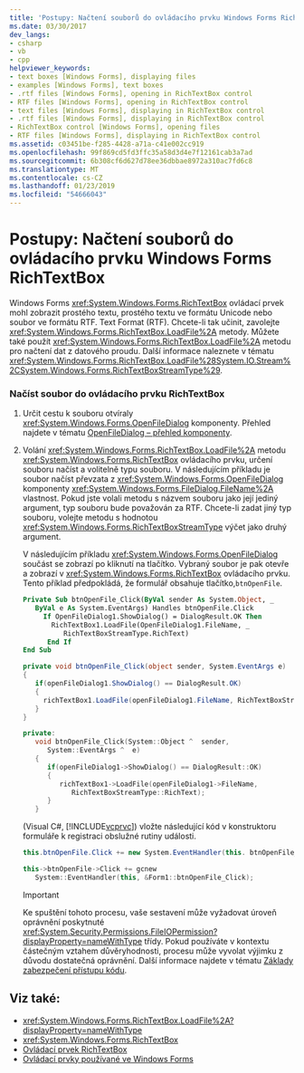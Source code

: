 ```yaml
---
title: 'Postupy: Načtení souborů do ovládacího prvku Windows Forms RichTextBox'
ms.date: 03/30/2017
dev_langs:
- csharp
- vb
- cpp
helpviewer_keywords:
- text boxes [Windows Forms], displaying files
- examples [Windows Forms], text boxes
- .rtf files [Windows Forms], opening in RichTextBox control
- RTF files [Windows Forms], opening in RichTextBox control
- text files [Windows Forms], displaying in RichTextBox control
- .rtf files [Windows Forms], displaying in RichTextBox control
- RichTextBox control [Windows Forms], opening files
- RTF files [Windows Forms], displaying in RichTextBox control
ms.assetid: c03451be-f285-4428-a71a-c41e002cc919
ms.openlocfilehash: 99f869cd5fd3ffc35a58d3d4e7f12161cab3a7ad
ms.sourcegitcommit: 6b308cf6d627d78ee36dbbae8972a310ac7fd6c8
ms.translationtype: MT
ms.contentlocale: cs-CZ
ms.lasthandoff: 01/23/2019
ms.locfileid: "54666043"
---
```

# <a name="how-to-load-files-into-the-windows-forms-richtextbox-control"></a>Postupy: Načtení souborů do ovládacího prvku Windows Forms RichTextBox
Windows Forms <xref:System.Windows.Forms.RichTextBox> ovládací prvek mohl zobrazit prostého textu, prostého textu ve formátu Unicode nebo soubor ve formátu RTF. Text Format (RTF). Chcete-li tak učinit, zavolejte <xref:System.Windows.Forms.RichTextBox.LoadFile%2A> metody. Můžete také použít <xref:System.Windows.Forms.RichTextBox.LoadFile%2A> metodu pro načtení dat z datového proudu. Další informace naleznete v tématu <xref:System.Windows.Forms.RichTextBox.LoadFile%28System.IO.Stream%2CSystem.Windows.Forms.RichTextBoxStreamType%29>.  
  
### <a name="to-load-a-file-into-the-richtextbox-control"></a>Načíst soubor do ovládacího prvku RichTextBox  
  
1.  Určit cestu k souboru otvíraly <xref:System.Windows.Forms.OpenFileDialog> komponenty. Přehled najdete v tématu [OpenFileDialog – přehled komponenty](../../../../docs/framework/winforms/controls/openfiledialog-component-overview-windows-forms.md).  
  
2.  Volání <xref:System.Windows.Forms.RichTextBox.LoadFile%2A> metodu <xref:System.Windows.Forms.RichTextBox> ovládacího prvku, určení souboru načíst a volitelně typu souboru. V následujícím příkladu je soubor načíst převzata z <xref:System.Windows.Forms.OpenFileDialog> komponenty <xref:System.Windows.Forms.FileDialog.FileName%2A> vlastnost. Pokud jste volali metodu s názvem souboru jako její jediný argument, typ souboru bude považován za RTF. Chcete-li zadat jiný typ souboru, volejte metodu s hodnotou <xref:System.Windows.Forms.RichTextBoxStreamType> výčet jako druhý argument.  
  
     V následujícím příkladu <xref:System.Windows.Forms.OpenFileDialog> součást se zobrazí po kliknutí na tlačítko. Vybraný soubor je pak otevře a zobrazí v <xref:System.Windows.Forms.RichTextBox> ovládacího prvku. Tento příklad předpokládá, že formulář obsahuje tlačítko,`btnOpenFile`.  
  
    ```vb  
    Private Sub btnOpenFile_Click(ByVal sender As System.Object, _  
       ByVal e As System.EventArgs) Handles btnOpenFile.Click  
         If OpenFileDialog1.ShowDialog() = DialogResult.OK Then  
           RichTextBox1.LoadFile(OpenFileDialog1.FileName, _  
              RichTextBoxStreamType.RichText)  
          End If  
    End Sub  
    ```  
  
    ```csharp  
    private void btnOpenFile_Click(object sender, System.EventArgs e)  
    {  
       if(openFileDialog1.ShowDialog() == DialogResult.OK)  
       {  
         richTextBox1.LoadFile(openFileDialog1.FileName, RichTextBoxStreamType.RichText);  
       }  
    }  
    ```  
  
    ```cpp  
    private:  
       void btnOpenFile_Click(System::Object ^  sender,  
          System::EventArgs ^  e)  
       {  
          if(openFileDialog1->ShowDialog() == DialogResult::OK)  
          {  
             richTextBox1->LoadFile(openFileDialog1->FileName,  
                RichTextBoxStreamType::RichText);  
          }  
       }  
    ```  
  
     (Visual C#, [!INCLUDE[vcprvc](../../../../includes/vcprvc-md.md)]) vložte následující kód v konstruktoru formuláře k registraci obslužné rutiny události.  
  
    ```csharp  
    this.btnOpenFile.Click += new System.EventHandler(this. btnOpenFile_Click);  
    ```  
  
    ```cpp  
    this->btnOpenFile->Click += gcnew   
       System::EventHandler(this, &Form1::btnOpenFile_Click);  
    ```  
  
    > [!IMPORTANT]
    >  Ke spuštění tohoto procesu, vaše sestavení může vyžadovat úroveň oprávnění poskytnuté <xref:System.Security.Permissions.FileIOPermission?displayProperty=nameWithType> třídy. Pokud používáte v kontextu částečným vztahem důvěryhodnosti, procesu může vyvolat výjimku z důvodu dostatečná oprávnění. Další informace najdete v tématu [Základy zabezpečení přístupu kódu](../../../../docs/framework/misc/code-access-security-basics.md).  
  
## <a name="see-also"></a>Viz také:
- <xref:System.Windows.Forms.RichTextBox.LoadFile%2A?displayProperty=nameWithType>
- <xref:System.Windows.Forms.RichTextBox>
- [Ovládací prvek RichTextBox](../../../../docs/framework/winforms/controls/richtextbox-control-windows-forms.md)
- [Ovládací prvky používané ve Windows Forms](../../../../docs/framework/winforms/controls/controls-to-use-on-windows-forms.md)
